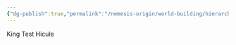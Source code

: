 ```yaml
---
{"dg-publish":true,"permalink":"/nemesis-origin/world-building/hierarchy/royalty/"}
---
```


King Test Hicule